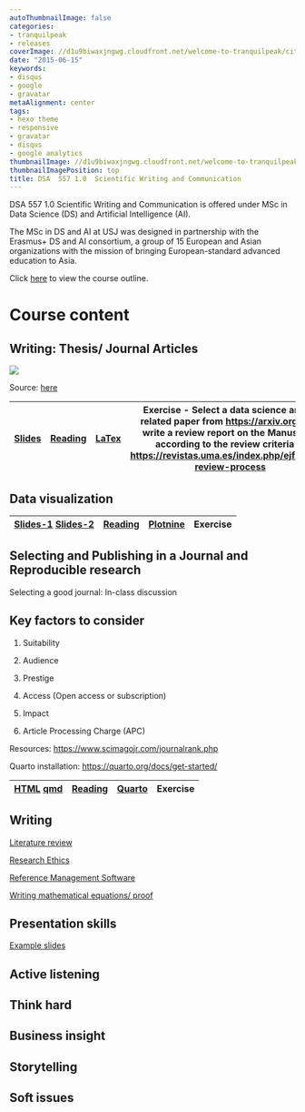 ```yaml
---
autoThumbnailImage: false
categories:
- tranquilpeak
- releases
coverImage: //d1u9biwaxjngwg.cloudfront.net/welcome-to-tranquilpeak/city.jpg
date: "2015-06-15"
keywords:
- disqus
- google
- gravatar
metaAlignment: center
tags:
- hexo theme
- responsive
- gravatar
- disqus
- google analytics
thumbnailImage: //d1u9biwaxjngwg.cloudfront.net/welcome-to-tranquilpeak/city-750.jpg
thumbnailImagePosition: top
title: DSA  557 1.0  Scientific Writing and Communication
---
```


DSA  557 1.0  Scientific Writing and Communication is offered under MSc in Data Science (DS) and Artificial Intelligence (AI).

The MSc in DS and AI at USJ was designed in partnership with the Erasmus+ DS and AI consortium, a group of 15 European and Asian organizations with the mission of bringing European-standard advanced education to Asia.

Click [here]() to view the course outline.

# Course content

## Writing: Thesis/ Journal Articles

![](/slides/4_lr/guide.jpeg)

Source: [here](https://bluesyemre.com/2022/05/09/a-beginners-guide-on-how-to-write-a-journal-article-for-publication/)

|[Slides](/slides/1_thesiswriting/main.html)    	|  [Reading](https://writingcenter.fas.harvard.edu/pages/developing-thesis) | [LaTex](https://www.overleaf.com/learn/latex/Learn_LaTeX_in_30_minutes) 	|   Exercise -  	Select a data science and AI related paper from https://arxiv.org/ and write a review report on the Manuscript according to the review criteria at https://revistas.uma.es/index.php/ejfb/peer-review-process|
|:-:	|:-:	|:-:	| :-:|

## Data visualization

|[Slides-1](/slides/slides/lesson1viz.html)  [Slides-2](/slides/slides/msc2.html)  	|  [Reading](https://www.interaction-design.org/literature/article/preattentive-visual-properties-and-how-to-use-them-in-information-visualization) | [Plotnine](https://plotnine.readthedocs.io/en/stable/) 	|   Exercise 	|
|:-:	|:-:	|:-:	| :-:|

## Selecting and Publishing in a Journal and Reproducible research

Selecting a good journal: In-class discussion 

## Key factors to consider 

1. Suitability

2. Audience

3. Prestige

4. Access (Open access or subscription)

5. Impact

6. Article Processing Charge (APC)



Resources: https://www.scimagojr.com/journalrank.php

Quarto installation: https://quarto.org/docs/get-started/

|[HTML](/quarto/intro.html)   [qmd](/quarto/intro.qmd)  	|  [Reading](https://viterbischool.usc.edu/news/2022/11/the-reproducibility-crisis-in-science-these-researchers-have-a-fix/) | [Quarto](https://quarto.org/docs/get-started/) 	|   Exercise 	|
|:-:	|:-:	|:-:	| :-:|


## Writing

[Literature review](/slides/4_lr/4_lr.html)

[Research Ethics](/slides/4_lr/5_ethics.html)

[Reference Management Software]((/slides/4_lr/6_reference.html))

[Writing mathematical equations/ proof](https://www.ncbi.nlm.nih.gov/pmc/articles/PMC2929880/pdf/nihms201118.pdf)

## Presentation skills

[Example slides](https://thiyangt.github.io/RLadiesMLTS/index.html#1)


## Active listening

## Think hard

## Business insight



## Storytelling

## Soft issues












